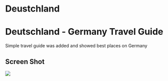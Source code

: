# Deustchland

<h1> Deutschland - Germany Travel Guide</h1>

<p> Simple travel guide was added and showed best places on Germany</p>

<h2> Screen Shot </h2>

![](screen.gif)